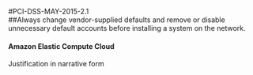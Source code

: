 #PCI-DSS-MAY-2015-2.1  
##Always change vendor-supplied defaults and remove or disable unnecessary default accounts before installing a system on the network.  
  
#### Amazon Elastic Compute Cloud  
Justification in narrative form  
